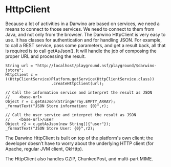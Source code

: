 # HttpClient
Because a lot of activities in a Darwino are based on services, we need a means to connect to those services. We need to connect to them from Java, and not only from the browser. The Darwino HttpClient is very easy to use. It has classes for authentication and for handling JSON. For example, to call a REST service, pass some parameters, and get a result back, all that is required is to call getAsJson(). It will handle the job of composing the proper URL and processing the result.

```
String url = "http://localhost/playground.nsf/playground/$darwino-jstore";
HttpClient c = ((HttpClientService)Platform.getService(HttpClientService.class))
  					.createHttpClient(url);

// Call the information service and interpret the result as JSON
//    <base-url>
Object r = c.getAsJson(StringArray.EMPTY_ARRAY);                      
_formatText("JSON Store information: {0}",r);

// Call the user service and interpret the result as JSON
//    <base-url>/user
Object r2 = c.getAsJson(new String[]{"user"});                      
_formatText("JSON Store User: {0}",r2);

```
The Darwino HttpClient is built on top of the platform's own client; the developer doesn’t have to worry about the underlying HTTP client (for Apache, regular JVM client, OkHttp).
 
The HttpClient also handles GZIP, ChunkedPost, and multi-part MIME.
